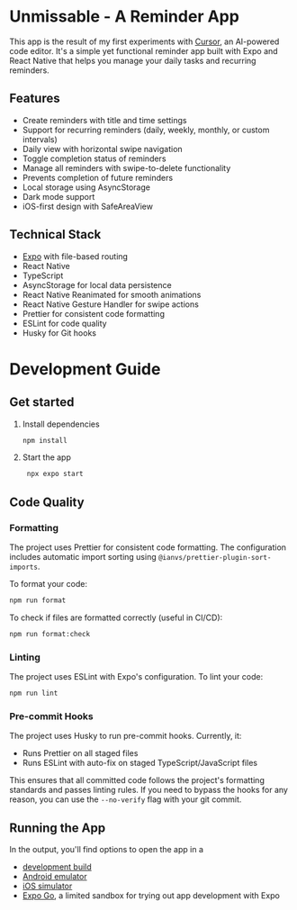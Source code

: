 # Unmissable - A Reminder App

This app is the result of my first experiments with [Cursor](https://cursor.sh), an AI-powered code editor. It's a simple yet functional reminder app built with Expo and React Native that helps you manage your daily tasks and recurring reminders.

## Features

- Create reminders with title and time settings
- Support for recurring reminders (daily, weekly, monthly, or custom intervals)
- Daily view with horizontal swipe navigation
- Toggle completion status of reminders
- Manage all reminders with swipe-to-delete functionality
- Prevents completion of future reminders
- Local storage using AsyncStorage
- Dark mode support
- iOS-first design with SafeAreaView

## Technical Stack

- [Expo](https://expo.dev) with file-based routing
- React Native
- TypeScript
- AsyncStorage for local data persistence
- React Native Reanimated for smooth animations
- React Native Gesture Handler for swipe actions
- Prettier for consistent code formatting
- ESLint for code quality
- Husky for Git hooks

# Development Guide

## Get started

1. Install dependencies

   ```bash
   npm install
   ```

2. Start the app

   ```bash
    npx expo start
   ```

## Code Quality

### Formatting

The project uses Prettier for consistent code formatting. The configuration includes automatic import sorting using `@ianvs/prettier-plugin-sort-imports`.

To format your code:

```bash
npm run format
```

To check if files are formatted correctly (useful in CI/CD):

```bash
npm run format:check
```

### Linting

The project uses ESLint with Expo's configuration. To lint your code:

```bash
npm run lint
```

### Pre-commit Hooks

The project uses Husky to run pre-commit hooks. Currently, it:
- Runs Prettier on all staged files
- Runs ESLint with auto-fix on staged TypeScript/JavaScript files

This ensures that all committed code follows the project's formatting standards and passes linting rules. If you need to bypass the hooks for any reason, you can use the `--no-verify` flag with your git commit.

## Running the App

In the output, you'll find options to open the app in a

- [development build](https://docs.expo.dev/develop/development-builds/introduction/)
- [Android emulator](https://docs.expo.dev/workflow/android-studio-emulator/)
- [iOS simulator](https://docs.expo.dev/workflow/ios-simulator/)
- [Expo Go](https://expo.dev/go), a limited sandbox for trying out app development with Expo